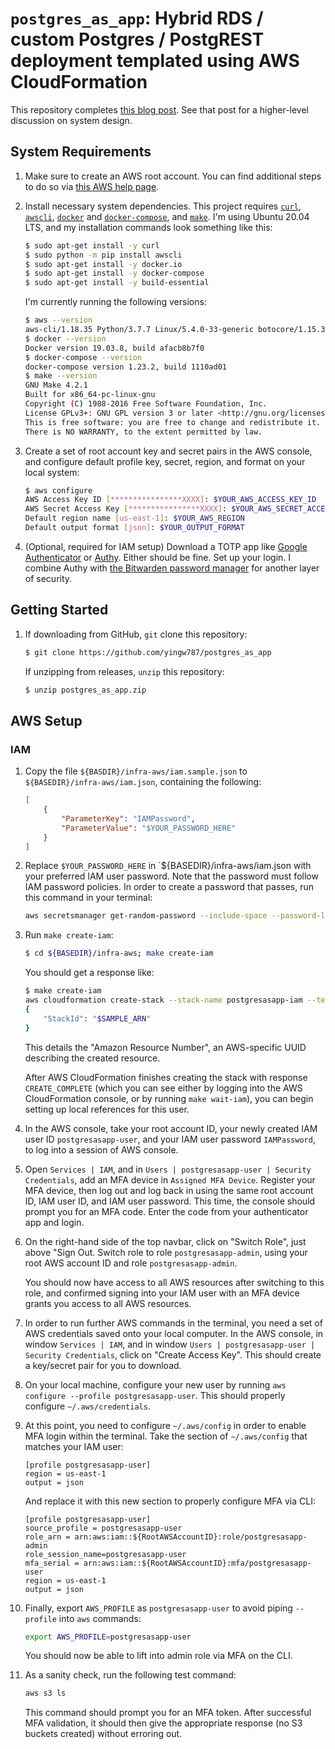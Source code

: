 # `postgres_as_app`: Hybrid RDS / custom Postgres / PostgREST deployment templated using AWS CloudFormation

This repository completes [this blog
post](https://bytes.yingw787.com/posts/2020/06/06/postgres_as_app/). See that
post for a higher-level discussion on system design.

## System Requirements

1.  Make sure to create an AWS root account. You can find additional steps to do
    so via [this AWS help
    page](https://aws.amazon.com/premiumsupport/knowledge-center/create-and-activate-aws-account/).

2.  Install necessary system dependencies. This project requires
    [`curl`](https://github.com/curl/curl),
    [`awscli`](https://github.com/aws/aws-cli),
    [`docker`](https://github.com/docker/docker-ce) and
    [`docker-compose`](https://github.com/docker/compose), and
    [`make`](http://git.savannah.gnu.org/cgit/make.git). I'm using Ubuntu 20.04
    LTS, and my installation commands look something like this:

    ```bash
    $ sudo apt-get install -y curl
    $ sudo python -m pip install awscli
    $ sudo apt-get install -y docker.io
    $ sudo apt-get install -y docker-compose
    $ sudo apt-get install -y build-essential
    ```

    I'm currently running the following versions:

    ```bash
    $ aws --version
    aws-cli/1.18.35 Python/3.7.7 Linux/5.4.0-33-generic botocore/1.15.35
    $ docker --version
    Docker version 19.03.8, build afacb8b7f0
    $ docker-compose --version
    docker-compose version 1.23.2, build 1110ad01
    $ make --version
    GNU Make 4.2.1
    Built for x86_64-pc-linux-gnu
    Copyright (C) 1988-2016 Free Software Foundation, Inc.
    License GPLv3+: GNU GPL version 3 or later <http://gnu.org/licenses/gpl.html>
    This is free software: you are free to change and redistribute it.
    There is NO WARRANTY, to the extent permitted by law.
    ```

3.  Create a set of root account key and secret pairs in the AWS console, and
    configure default profile key, secret, region, and format on your local
    system:

    ```bash
    $ aws configure
    AWS Access Key ID [****************XXXX]: $YOUR_AWS_ACCESS_KEY_ID
    AWS Secret Access Key [****************XXXX]: $YOUR_AWS_SECRET_ACCESS_KEY
    Default region name [us-east-1]: $YOUR_AWS_REGION
    Default output format [json]: $YOUR_OUTPUT_FORMAT
    ```

4.  (Optional, required for IAM setup) Download a TOTP app like [Google
    Authenticator](https://www.google-authenticator.com/) or
    [Authy](https://authy.com). Either should be fine. Set up your login. I
    combine Authy with [the Bitwarden password manager](https://bitwarden.com)
    for another layer of security.

## Getting Started

1.  If downloading from GitHub, `git` clone this repository:

    ```bash
    $ git clone https://github.com/yingw787/postgres_as_app
    ```

    If unzipping from releases, `unzip` this repository:

    ```bash
    $ unzip postgres_as_app.zip
    ```

## AWS Setup

### IAM

1.  Copy the file `${BASDIR}/infra-aws/iam.sample.json` to
    `${BASEDIR}/infra-aws/iam.json`, containing the following:

    ```json
    [
        {
            "ParameterKey": "IAMPassword",
            "ParameterValue": "$YOUR_PASSWORD_HERE"
        }
    ]
    ```

2.  Replace `$YOUR_PASSWORD_HERE` in `${BASEDIR}/infra-aws/iam.json with your
    preferred IAM user password. Note that the password must follow IAM password
    policies. In order to create a password that passes, run this command in
    your terminal:

    ```bash
    aws secretsmanager get-random-password --include-space --password-length 20   --require-each-included-type --output text
    ```

3.  Run `make create-iam`:

    ```bash
    $ cd ${BASEDIR}/infra-aws; make create-iam
    ```

    You should get a response like:

    ```bash
    $ make create-iam
    aws cloudformation create-stack --stack-name postgresasapp-iam --template-body file://iam.yaml --parameters file://iam.json --capabilities CAPABILITY_NAMED_IAM
    {
        "StackId": "$SAMPLE_ARN"
    }
    ```

    This details the "Amazon Resource Number", an AWS-specific UUID describing
    the created resource.

    After AWS CloudFormation finishes creating the stack with response
    `CREATE_COMPLETE` (which you can see either by logging into the AWS
    CloudFormation console, or by running `make wait-iam`), you can begin
    setting up local references for this user.

4.  In the AWS console, take your root account ID, your newly created IAM user
    ID `postgresasapp-user`, and your IAM user password `IAMPassword`, to log
    into a session of AWS console.

5.  Open `Services | IAM`, and in `Users | postgresasapp-user | Security
    Credentials`, add an MFA device in `Assigned MFA Device`. Register your MFA
    device, then log out and log back in using the same root account ID, IAM
    user ID, and IAM user password. This time, the console should prompt you for
    an MFA code. Enter the code from your authenticator app and login.

6.  On the right-hand side of the top navbar, click on "Switch Role", just above
    "Sign Out. Switch role to role `postgresasapp-admin`, using your root AWS
    account ID and role `postgresasapp-admin`.

    You should now have access to all AWS resources after switching to this
    role, and confirmed signing into your IAM user with an MFA device grants you
    access to all AWS resources.

7.  In order to run further AWS commands in the terminal, you need a set of AWS
    credentials saved onto your local computer. In the AWS console, in window
    `Services | IAM`, and in window `Users | postgresasapp-user | Security
    Credentials`, click on "Create Access Key". This should create a key/secret
    pair for you to download.

8.  On your local machine, configure your new user by running `aws configure
    --profile postgresasapp-user`. This should properly configure
    `~/.aws/credentials`.

9.  At this point, you need to configure `~/.aws/config` in order to enable MFA
    login within the terminal. Take the section of `~/.aws/config` that matches
    your IAM user:

    ```text
    [profile postgresasapp-user]
    region = us-east-1
    output = json
    ```

    And replace it with this new section to properly configure MFA via CLI:

    ```text
    [profile postgresasapp-user]
    source_profile = postgresasapp-user
    role_arn = arn:aws:iam::${RootAWSAccountID}:role/postgresasapp-admin
    role_session_name=postgresasapp-user
    mfa_serial = arn:aws:iam::${RootAWSAccountID}:mfa/postgresasapp-user
    region = us-east-1
    output = json
    ```

10. Finally, export `AWS_PROFILE` as `postgresasapp-user` to avoid piping
    `--profile` into `aws` commands:

    ```bash
    export AWS_PROFILE=postgresasapp-user
    ```

    You should now be able to lift into admin role via MFA on the CLI.

11. As a sanity check, run the following test command:

    ```bash
    aws s3 ls
    ```

    This command should prompt you for an MFA token. After successful MFA
    validation, it should then give the appropriate response (no S3 buckets
    created) without erroring out.
